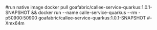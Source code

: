 #run native image
docker pull goafabric/callee-service-quarkus:1.0.1-SNAPSHOT && docker run --name calle-service-quarkus --rm -p50900:50900 goafabric/callee-service-quarkus:1.0.1-SNAPSHOT
#-Xmx64m
